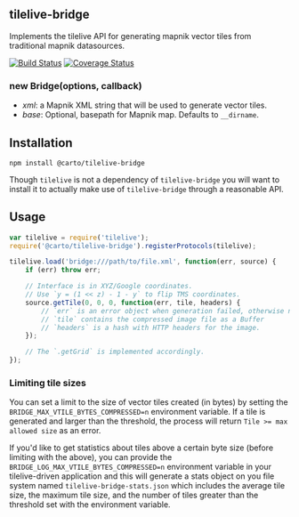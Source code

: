 tilelive-bridge
---------------
Implements the tilelive API for generating mapnik vector tiles from traditional mapnik datasources.

[![Build Status](https://secure.travis-ci.org/CartoDB/tilelive-bridge.png)](http://travis-ci.org/CartoDB/tilelive-bridge)
[![Coverage Status](https://coveralls.io/repos/CartoDB/tilelive-bridge/badge.svg?branch=cdb-2.x&service=github)](https://coveralls.io/github/CartoDB/tilelive-bridge?branch=cdb-2.x)

### new Bridge(options, callback)

- *xml*: a Mapnik XML string that will be used to generate vector tiles.
- *base*: Optional, basepath for Mapnik map. Defaults to `__dirname`.

## Installation

    npm install @carto/tilelive-bridge

Though `tilelive` is not a dependency of `tilelive-bridge` you will want to
install it to actually make use of `tilelive-bridge` through a reasonable
API.

## Usage

```javascript
var tilelive = require('tilelive');
require('@carto/tilelive-bridge').registerProtocols(tilelive);

tilelive.load('bridge:///path/to/file.xml', function(err, source) {
    if (err) throw err;

    // Interface is in XYZ/Google coordinates.
    // Use `y = (1 << z) - 1 - y` to flip TMS coordinates.
    source.getTile(0, 0, 0, function(err, tile, headers) {
        // `err` is an error object when generation failed, otherwise null.
        // `tile` contains the compressed image file as a Buffer
        // `headers` is a hash with HTTP headers for the image.
    });

    // The `.getGrid` is implemented accordingly.
});
```

### Limiting tile sizes

You can set a limit to the size of vector tiles created (in bytes) by setting the `BRIDGE_MAX_VTILE_BYTES_COMPRESSED=n` environment variable. If a tile is generated and larger than the threshold, the process will return `Tile >= max allowed size` as an error.

If you'd like to get statistics about tiles above a certain byte size (before limiting with the above), you can provide the `BRIDGE_LOG_MAX_VTILE_BYTES_COMPRESSED=n` environment variable in your tilelive-driven application and this will generate a stats object on you file system named `tilelive-bridge-stats.json` which includes the average tile size, the maximum tile size, and the number of tiles greater than the threshold set with the environment variable.
